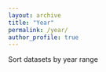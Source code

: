 ```yaml
---
layout: archive
title: "Year"
permalink: /year/
author_profile: true
---
```


Sort datasets by year range
